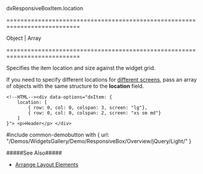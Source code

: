 <!--id-->dxResponsiveBoxItem.location<!--/id-->
===========================================================================
<!--type-->Object | Array<Object><!--/type-->
===========================================================================

<!--shortDescription-->
Specifies the item location and size against the widget grid.
<!--/shortDescription-->

<!--fullDescription-->
If you need to specify different locations for [different screens](/Documentation/Guide/Widgets/ResponsiveBox/Size_Qualifiers/), pass an array of objects with the same structure to the **location** field.

    <!--HTML--><div data-options="dxItem: { 
        location: [
            { row: 0, col: 0, colspan: 3, screen: "lg"},
            { row: 0, col: 0, colspan: 2, screen: "xs sm md"}
        ]
    }"> <p>Header</p> </div>

#include common-demobutton with {
    url: "/Demos/WidgetsGallery/Demo/ResponsiveBox/Overview/jQuery/Light/"
}

#####See Also#####
- [Arrange Layout Elements](/Documentation/Guide/Widgets/ResponsiveBox/Arrange_Layout_Elements/)
<!--/fullDescription-->